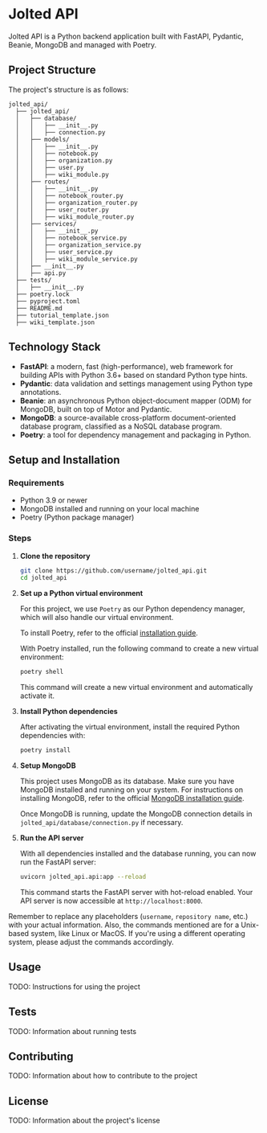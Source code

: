 # Jolted API

Jolted API is a Python backend application built with FastAPI, Pydantic, Beanie, MongoDB and managed with Poetry.

## Project Structure

The project's structure is as follows:

```
jolted_api/
  ├── jolted_api/
  │   ├── database/
  │   │   ├── __init__.py
  │   │   ├── connection.py
  │   ├── models/
  │   │   ├── __init__.py
  │   │   ├── notebook.py
  │   │   ├── organization.py
  │   │   ├── user.py
  │   │   ├── wiki_module.py
  │   ├── routes/
  │   │   ├── __init__.py
  │   │   ├── notebook_router.py
  │   │   ├── organization_router.py
  │   │   ├── user_router.py
  │   │   ├── wiki_module_router.py
  │   ├── services/
  │   │   ├── __init__.py
  │   │   ├── notebook_service.py
  │   │   ├── organization_service.py
  │   │   ├── user_service.py
  │   │   ├── wiki_module_service.py
  │   ├── __init__.py
  │   ├── api.py
  ├── tests/
  │   ├── __init__.py
  ├── poetry.lock
  ├── pyproject.toml
  ├── README.md
  ├── tutorial_template.json
  ├── wiki_template.json
```

## Technology Stack

- **FastAPI**: a modern, fast (high-performance), web framework for building APIs with Python 3.6+ based on standard Python type hints.
- **Pydantic**: data validation and settings management using Python type annotations.
- **Beanie**: an asynchronous Python object-document mapper (ODM) for MongoDB, built on top of Motor and Pydantic.
- **MongoDB**: a source-available cross-platform document-oriented database program, classified as a NoSQL database program.
- **Poetry**: a tool for dependency management and packaging in Python.

## Setup and Installation

### Requirements

- Python 3.9 or newer
- MongoDB installed and running on your local machine
- Poetry (Python package manager)

### Steps

1. **Clone the repository**

    ```bash
    git clone https://github.com/username/jolted_api.git
    cd jolted_api
    ```

2. **Set up a Python virtual environment** 

    For this project, we use `Poetry` as our Python dependency manager, which will also handle our virtual environment.

    To install Poetry, refer to the official [installation guide](https://python-poetry.org/docs/#installation).

    With Poetry installed, run the following command to create a new virtual environment:

    ```bash
    poetry shell
    ```

    This command will create a new virtual environment and automatically activate it.

3. **Install Python dependencies**

    After activating the virtual environment, install the required Python dependencies with:

    ```bash
    poetry install
    ```

4. **Setup MongoDB**

    This project uses MongoDB as its database. Make sure you have MongoDB installed and running on your system. For instructions on installing MongoDB, refer to the official [MongoDB installation guide](https://docs.mongodb.com/manual/installation/).

    Once MongoDB is running, update the MongoDB connection details in `jolted_api/database/connection.py` if necessary.

5. **Run the API server**

    With all dependencies installed and the database running, you can now run the FastAPI server:

    ```bash
    uvicorn jolted_api.api:app --reload
    ```

    This command starts the FastAPI server with hot-reload enabled. Your API server is now accessible at `http://localhost:8000`.

Remember to replace any placeholders (`username`, `repository name`, etc.) with your actual information. Also, the commands mentioned are for a Unix-based system, like Linux or MacOS. If you're using a different operating system, please adjust the commands accordingly.

## Usage

TODO: Instructions for using the project

## Tests

TODO: Information about running tests

## Contributing

TODO: Information about how to contribute to the project

## License

TODO: Information about the project's license
